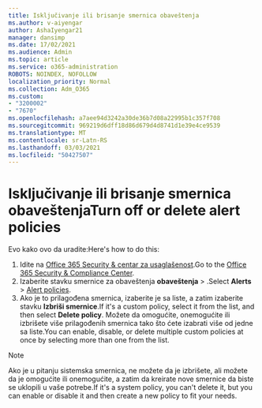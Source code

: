 ```yaml
---
title: Isključivanje ili brisanje smernica obaveštenja
ms.author: v-aiyengar
author: AshaIyengar21
manager: dansimp
ms.date: 17/02/2021
ms.audience: Admin
ms.topic: article
ms.service: o365-administration
ROBOTS: NOINDEX, NOFOLLOW
localization_priority: Normal
ms.collection: Adm_O365
ms.custom:
- "3200002"
- "7670"
ms.openlocfilehash: a7aee94d3242a30de36b7d08a22995b1c357f708
ms.sourcegitcommit: 969219d6dff18d86d679d4d8741d1e39e4ce9539
ms.translationtype: MT
ms.contentlocale: sr-Latn-RS
ms.lasthandoff: 03/03/2021
ms.locfileid: "50427507"
---
```

# <a name="turn-off-or-delete-alert-policies"></a><span data-ttu-id="88205-102">Isključivanje ili brisanje smernica obaveštenja</span><span class="sxs-lookup"><span data-stu-id="88205-102">Turn off or delete alert policies</span></span>

<span data-ttu-id="88205-103">Evo kako ovo da uradite:</span><span class="sxs-lookup"><span data-stu-id="88205-103">Here's how to do this:</span></span>

1. <span data-ttu-id="88205-104">Idite na [Office 365 Security & centar za usaglašenost](https://go.microsoft.com/fwlink/p/?linkid=2077143).</span><span class="sxs-lookup"><span data-stu-id="88205-104">Go to the [Office 365 Security & Compliance Center](https://go.microsoft.com/fwlink/p/?linkid=2077143).</span></span>
1. <span data-ttu-id="88205-105">Izaberite stavku smernice za obaveštenja **obaveštenja**  >  [](https://go.microsoft.com/fwlink/?linkid=2103208).</span><span class="sxs-lookup"><span data-stu-id="88205-105">Select **Alerts** > [Alert policies](https://go.microsoft.com/fwlink/?linkid=2103208).</span></span>
1. <span data-ttu-id="88205-106">Ako je to prilagođena smernica, izaberite je sa liste, a zatim izaberite stavku **Izbriši smernice**.</span><span class="sxs-lookup"><span data-stu-id="88205-106">If it's a custom policy, select it from the list, and then select **Delete policy**.</span></span> <span data-ttu-id="88205-107">Možete da omogućite, onemogućite ili izbrišete više prilagođenih smernica tako što ćete izabrati više od jedne sa liste.</span><span class="sxs-lookup"><span data-stu-id="88205-107">You can enable, disable, or delete multiple custom policies at once by selecting more than one from the list.</span></span>

> [!NOTE]
> <span data-ttu-id="88205-108">Ako je u pitanju sistemska smernica, ne možete da je izbrišete, ali možete da je omogućite ili onemogućite, a zatim da kreirate nove smernice da biste se uklopili u vaše potrebe.</span><span class="sxs-lookup"><span data-stu-id="88205-108">If it's a system policy, you can't delete it, but you can enable or disable it and then create a new policy to fit your needs.</span></span>
